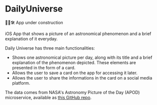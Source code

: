 # DailyUniverse

👷‍♂️🛠 App under construction

iOS App that shows a picture of an astronomical phenomenon and a brief explanation of it everyday.

Daily Universe has three main functionalities:
- Shows one astronomical picture per day, along with its title and a brief explanation of the phenomenon depicted. These elements are presented in the form of a card.
- Allows the user to save a card on the app for accessing it later.
- Allows the user to share the informations in the card on a social media platform.

The data comes from NASA's Astronomy Picture of the Day (APOD) microservice, available as [this GitHub repo](https://github.com/nasa/apod-api).
